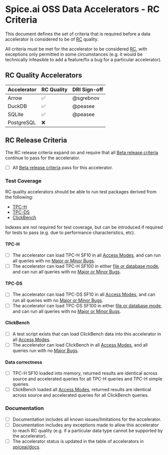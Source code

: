 # Spice.ai OSS Data Accelerators - RC Criteria

This document defines the set of criteria that is required before a data accelerator is considered to be of [RC](../definitions.md) quality.

All criteria must be met for the accelerator to be considered [RC](../definitions.md), with exceptions only permitted in some circumstances (e.g. it would be technically infeasible to add a feature/fix a bug for a particular accelerator).

## RC Quality Accelerators

| Accelerator | RC   Quality | DRI Sign-off |
| ----------- | ------------ | ------------ |
| Arrow       | ✅           | @sgrebnov    |
| DuckDB      | ✅           | @peasee      |
| SQLite      | ✅           | @peasee      |
| PostgreSQL  | ❌           |              |

## RC Release Criteria

The RC release criteria expand on and require that all [Beta release criteria](./beta.md) continue to pass for the accelerator.

- [ ] All [Beta release criteria](./beta.md) pass for this accelerator.

### Test Coverage

RC quality accelerators should be able to run test packages derived from the following:

- [TPC-H](https://www.tpc.org/TPC-H/)
- [TPC-DS](https://www.tpc.org/TPC-DS/)
- [ClickBench](https://github.com/ClickHouse/ClickBench)

Indexes are not required for test coverage, but can be introduced if required for tests to pass (e.g. due to performance characteristics, etc).

#### TPC-H

- [ ] The accelerator can load TPC-H SF10 in all [Access Modes](../definitions.md), and can run all queries with no [Major or Minor Bugs](../definitions.md).
- [ ] The accelerator can load TPC-H SF100 in either [file or database mode](../definitions.md), and can run all queries with no [Major or Minor Bugs](../definitions.md).

#### TPC-DS

- [ ] The accelerator can load TPC-DS SF10 in all [Access Modes](../definitions.md), and can run all queries with no [Major or Minor Bugs](../definitions.md).
- [ ] The accelerator can load TPC-DS SF100 in either [file or database mode](../definitions.md), and can run all queries with no [Major or Minor Bugs](../definitions.md).

#### ClickBench

- [ ] A test script exists that can load ClickBench data into this accelerator in all [Access Modes](../definitions.md).
- [ ] The accelerator can load ClickBench in all [Access Modes](../definitions.md), and all queries run with no [Major Bugs](../definitions.md).

#### Data correctness

- [ ] TPC-H SF10 loaded into memory, returned results are identical across source and accelerated queries for all TPC-H queries and TPC-H simple queries.
- [ ] ClickBench loaded all [Access Modes](../definitions.md), returned results are identical across source and accelerated queries for all ClickBench queries.

### Documentation

- [ ] Documentation includes all known issues/limitations for the accelerator.
- [ ] Documentation includes any exceptions made to allow this accelerator to reach RC quality (e.g. if a particular data type cannot be supported by the accelerator).
- [ ] The accelerator status is updated in the table of accelerators in [spiceai/docs](https://github.com/spiceai/docs).
